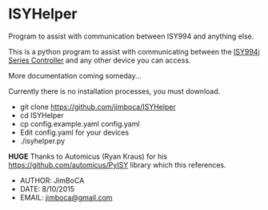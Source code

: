 # ISYHelper
Program to assist with communication between ISY994 and anything else.

This is a python program to assist with communicating between the [ISY994i Series Controller](https://www.universal-devices.com/residential/isy994i-series) and any other device you can access.

More documentation coming someday...

Currently there is no installation processes, you must download.
- git clone https://github.com/jimboca/ISYHelper
- cd ISYHelper
- cp config.example.yaml config.yaml
- Edit config.yaml for your devices
- ./isyhelper.py

**HUGE** Thanks to Automicus (Ryan Kraus) for his https://github.com/automicus/PyISY library which this references.


- AUTHOR: JimBoCA
- DATE: 8/10/2015
- EMAIL: jimboca@gmail.com
